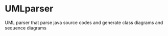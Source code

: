 # UMLparser
UML parser that parse java source codes and generate class diagrams and sequence diagrams
